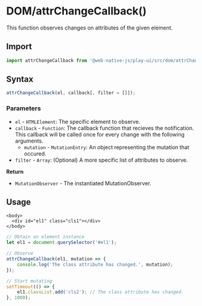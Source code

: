 # DOM/attrChangeCallback\(\)

This function observes changes on attributes of the given element.

## Import

```javascript
import attrChangeCallback from '@web-native-js/play-ui/src/dom/attrChangeCallback.js';
```

## Syntax

```javascript
attrChangeCallback(el, callback[, filter = []]);
```

### Parameters

* `el` - `HTMLElement`: The specific element to observe.
* `callback` - `Function`: The callback function that recieves the notification. This callback will be called once for every change with the following arguments.
  * `mutation` - `MutationEntry`: An object representing the mutation that occured.
* `filter` - `Array`: \(Optional\) A more specific list of attributes to observe.

**Return**
+ `MutationObserver` - The instantiated MutationObserver.

## Usage

```markup
<body>
  <div id="el1" class="cls1"></div>
</body>
```

```javascript
// Obtain an element instance
let el1 = document.querySelector('#el1');

// Observe
attrChangeCallback(el1, mutation => {
    console.log('The class attribute has changed.', mutation);
});

// Start mutating
setTimeout(() => {
    el1.classList.add('cls2'); // The class attribute has changed.
}, 1000);
```

